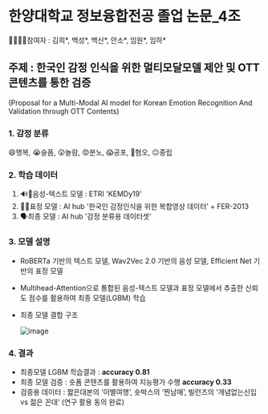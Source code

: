 # 한양대학교 정보융합전공 졸업 논문_4조
👨🏻‍🤝‍👨참여자 : 김희*, 백성*, 백신*, 안소*, 임원*, 임하*


## 주제 : 한국인 감정 인식을 위한 멀티모달모델 제안 및 OTT 콘텐츠를 통한 검증
(Proposal for a Multi-Modal AI model for Korean Emotion Recognition And Validation through OTT Contents)


### 1. __감정 분류__ 
 😄행복, 😭슬픔, 😲놀람, 😡분노, 😱공포, 🤢혐오, 😐중립
### 2. __학습 데이터__
 1. 🔊💬음성-텍스트 모델 : ETRI 'KEMDy19'
 2. 👨‍🦲표정 모델 : AI hub '한국인 감정인식을 위한 복합영상 데이터’ + FER-2013
 3. 🗣최종 모델 : AI hub '감정 분류용 데이터셋'
### 3. __모델 설명__
  *  RoBERTa 기반의 텍스트 모델, Wav2Vec 2.0 기반의 음성 모델, Efficient Net 기반의 표정 모델
  *  Multihead-Attention으로 통합된 음성-텍스트 모델과 표정 모델에서 추출한 신뢰도 점수를 활용하여 최종 모델(LGBM) 학습
  *  최종 모델 결합 구조

     ![image](https://github.com/wj0624/MMER/assets/128574107/8eea4c36-eb1c-42c7-8b3e-7a81a0685883)

### 4. __결과__
*  최종모델 LGBM 학습결과 : __accuracy 0.81__
*  최종 모델 검증 : 숏폼 콘텐츠를 활용하여 지능평가 수행 __accuracy 0.33__
*  검증용 데이터 : 짧은대본의 ‘이별여행’, 숏박스의 ‘찐남매’, 빌런즈의 ‘개념없는신입 vs 젊은 꼰대’ (연구 활용 동의 완료)

